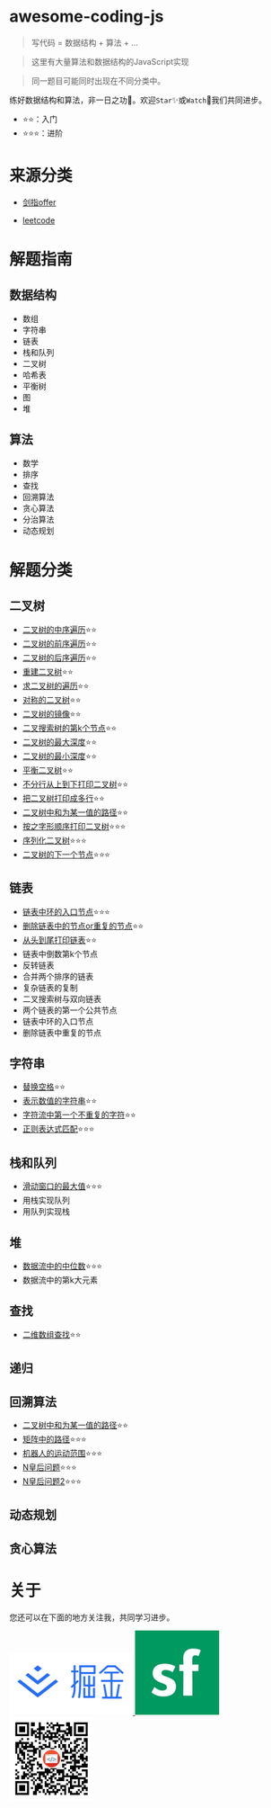 # awesome-coding-js

> 写代码 = 数据结构 + 算法 + ...

> 这里有大量算法和数据结构的JavaScript实现

> 同一题目可能同时出现在不同分类中。

练好数据结构和算法，非一日之功💪。欢迎`Star`✨或`Watch`👀我们共同进步。

- ⭐⭐：入门
- ⭐⭐⭐：进阶

# 来源分类

- [剑指offer](/剑指offer)

- [leetcode](/leetcode)

# 解题指南

## 数据结构

- 数组
- 字符串
- 链表
- 栈和队列
- 二叉树
- 哈希表
- 平衡树
- 图
- 堆

## 算法

- 数学
- 排序
- 查找
- 回溯算法
- 贪心算法
- 分治算法
- 动态规划

# 解题分类

## 二叉树

- [二叉树的中序遍历](/二叉树/二叉树的中序遍历.md)⭐⭐
- [二叉树的前序遍历](/二叉树/二叉树的前序遍历.md)⭐⭐
- [二叉树的后序遍历](/二叉树/二叉树的后序遍历.md)⭐⭐
- [重建二叉树](/二叉树/重建二叉树.md)⭐⭐
- [求二叉树的遍历](/二叉树/重建二叉树.md/#求二叉树的遍历)⭐⭐
- [对称的二叉树](/二叉树/对称的二叉树.md)⭐⭐
- [二叉树的镜像](/二叉树/二叉树的镜像.md)⭐⭐
- [二叉搜索树的第k个节点](/二叉树/二叉搜索树的第k个节点.md)⭐⭐
- [二叉树的最大深度](/二叉树/二叉树的最大深度.md)⭐⭐
- [二叉树的最小深度](/二叉树/二叉树的最小深度.md)⭐⭐
- [平衡二叉树](/二叉树/平衡二叉树)⭐⭐
- [不分行从上到下打印二叉树](/二叉树/从上到下打印二叉树.md/#题目1-不分行从上到下打印)⭐⭐
- [把二叉树打印成多行](/二叉树/从上到下打印二叉树.md/#题目2-把二叉树打印成多行)⭐⭐
- [二叉树中和为某一值的路径](/二叉树/二叉树中和为某一值的路径.md)⭐⭐
- [按之字形顺序打印二叉树](/二叉树/从上到下打印二叉树.md/#题目3-按之字形顺序打印二叉树)⭐⭐⭐
- [序列化二叉树](/二叉树/序列化二叉树.md)⭐⭐⭐
- [二叉树的下一个节点](/二叉树/二叉树的下一个节点.md)⭐⭐⭐


## 链表

- [链表中环的入口节点](/链表/链表中环的入口节点.md)⭐⭐⭐
- [删除链表中的节点or重复的节点](/链表/删除链表中的节点or重复的节点.md)⭐⭐
- [从头到尾打印链表](/链表/从头到尾打印链表)⭐⭐
- 链表中倒数第k个节点
- 反转链表
- 合并两个排序的链表
- 复杂链表的复制
- 二叉搜索树与双向链表
- 两个链表的第一个公共节点
- 链表中环的入口节点
- 删除链表中重复的节点

## 字符串

- [替换空格](/字符串/替换空格.md)⭐⭐
- [表示数值的字符串](/字符串/表示数值的字符串.md)⭐⭐
- [字符流中第一个不重复的字符](/字符串/字符流中第一个不重复的字符.md)⭐⭐
- [正则表达式匹配](/字符串/正则表达式匹配.md)⭐⭐⭐

## 栈和队列

- [滑动窗口的最大值](/栈和队列/滑动窗口的最大值.md)⭐⭐⭐
- 用栈实现队列
- 用队列实现栈


## 堆

- [数据流中的中位数](/堆/数据流中的中位数.md)⭐⭐⭐
- 数据流中的第k大元素

## 查找

- [二维数组查找](/查找/二维数组查找.md)⭐⭐

## 递归

## 回溯算法

- [二叉树中和为某一值的路径](/二叉树/二叉树中和为某一值的路径.md)⭐⭐
- [矩阵中的路径](/回溯算法/矩阵中的路径.md)⭐⭐⭐
- [机器人的运动范围](/回溯算法/机器人的运动范围.md)⭐⭐⭐
- [N皇后问题](/回溯算法/N皇后问题)⭐⭐⭐
- [N皇后问题2](/回溯算法/N皇后问题2)⭐⭐⭐


## 动态规划

## 贪心算法

# 关于

您还可以在下面的地方关注我，共同学习进步。


<a href="https://juejin.im/user/5bea27965188250edf4ad8b7" >
  <img src="./dist/img/juejin.png"  width="220px" height="110px" /> 
</a>

<a href="https://segmentfault.com/u/conardli" class="item" >
  <img src="./dist/img/segmentfault.jpg" width="150px" height="150px" />
</a>

<a href="https://mp.weixin.qq.com/s/dYZEHTgqvxGV7mL99JuxRQ" class="item" >
  <img src="./dist/img/gongzhonghao.png" width="150"  height="150" />
</a>
